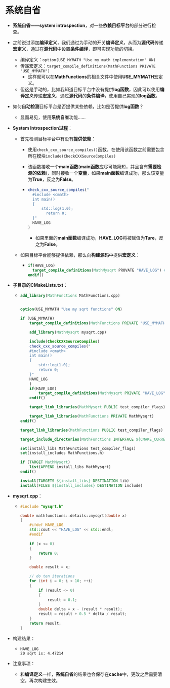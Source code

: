 # 系统自省

- **系统自省——system introspection**，对一些**依赖目标平台**的部分进行检查。

- 之前说过添加**编译定义**，我们通过为手动的开关**编译定义**，从而为**源代码**传递**宏定义**，通过在**源代码**中设置**条件编译**，即可实现功能的切换。

  - 编译定义：`option(USE_MYMATH "Use my math implementation" ON)`
  - 传递宏定义：`target_compile_definitions(MathFunctions PRIVATE "USE_MYMATH")`
    - 这样就可以在**MathFunctions**的相关文件中使用**USE_MYMATH**宏定义。
  - 但这是手动的，比如我知道目标平台中没有提供**log函数**，因此可以使用**编译定义**传递**宏定义**，通过**源代码**的**条件编译**，使用自己实现的**log函数**。

- 如何**自动检测**目标平台是否提供某些依赖，比如是否提供**log函数**？

  - 显而易见，使用**系统自省**功能......

- **System Introspection过程**：

  - 首先检测目标平台中有没有**提供依赖**：

    - 使用`check_cxx_source_compiles()`函数，在使用该函数之前需要包含所在模块`include(CheckCXXSourceCompiles)`

    - 该函数接收一个**main函数**(**main函数**应尽可能简短，并且含有**需要检测的依赖**)，同时接收一个**变量**，如果**main函数**编译成功，那么该变量为**True**，反之为**False**。

    - ```cmake
      check_cxx_source_compiles("
      	#include <cmath>
      	int main()
      	{
      		std::log(1.0);
              return 0;
      	}"
      	HAVE_LOG
      )
      ```

      - 如果里面的**main函数**编译成功，**HAVE_LOG**将被赋值为**Ture**，反之为**False**。

  - 如果目标平台能够提供依赖，那么向**构建源码**中提供**宏定义**：

    - ```cmake
      if(HAVE_LOG)
      	target_compile_definitions(MathMysqrt PROVATE "HAVE_LOG") #假设在MathMysqrt构建过程中调用log函数。
      endif()
      ```

- **子目录的CMakeLists.txt**：

  - ```cmake
    add_library(MathFunctions MathFunctions.cpp)
    
    
    option(USE_MYMATH "Use my sqrt functions" ON)
    
    if (USE_MYMATH)
        target_compile_definitions(MathFunctions PRIVATE "USE_MYMATH")
    
        add_library(MathMysqrt mysqrt.cpp)
    
        include(CheckCXXSourceCompiles)
        check_cxx_source_compiles("
        #include <cmath>
        int main()
        {
            std::log(1.0);
            return 0;
        }"
        HAVE_LOG
        )
        if(HAVE_LOG)
            target_compile_definitions(MathMysqrt PRIVATE "HAVE_LOG")
        endif()
    
        target_link_libraries(MathMysqrt PUBLIC test_compiler_flags)
    
        target_link_libraries(MathFunctions PRIVATE MathMysqrt)
    endif()
    
    target_link_libraries(MathFunctions PUBLIC test_compiler_flags)
    
    target_include_directories(MathFunctions INTERFACE ${CMAKE_CURRENT_SOURCE_DIR})
    
    set(install_libs MathFunctions test_compiler_flags)
    set(install_includes MathFunctions.h)
    
    if (TARGET MathMysqrt)
        list(APPEND install_libs MathMysqrt)
    endif()
    
    install(TARGETS ${install_libs} DESTINATION lib)
    install(FILES ${install_includes} DESTINATION include)
    ```

- **mysqrt.cpp**：

  - ```cpp
    #include "mysqrt.h"
    
    double mathfunctions::details::mysqrt(double x)
    {
        #ifdef HAVE_LOG
        std::cout << "HAVE_LOG" << std::endl;
        #endif
        
        if (x <= 0)
        {
            return 0;
        }
    
        double result = x;
    
        // do ten iterations
        for (int i = 0; i < 10; ++i)
        {
            if (result <= 0)
            {
                result = 0.1;
            }
            double delta = x - (result * result);
            result = result + 0.5 * delta / result;
        }
        return result;
    }
    ```

- 构建结果：

  - ```shell
    HAVE_LOG
    20 sqrt is: 4.47214
    ```

- 注意事项：

  - 和**编译定义**一样，**系统自省**的结果也会保存在**cache**中，更改之后需要清空，再次构建生效。